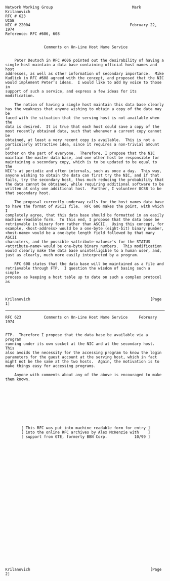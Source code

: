     Network Working Group                                   Mark Krilanovich
    RFC # 623                                                           UCSB
    NIC # 22004                                            February 22, 1974
    Reference: RFC #606, 608


                     Comments on On-Line Host Name Service


        Peter Deutsch in RFC #606 pointed out the desirability of having a
    single host maintain a data base containing official host names and host
    addresses, as well as other information of secondary importance.  Mike
    Kudlick in RFC #608 agreed with the concept, and proposed that the NIC
    would implement Peter's ideas.  I would like to add my voice to those in
    support of such a service, and express a few ideas for its modification.

        The notion of having a single host maintain this data base clearly
    has the weakness that anyone wishing to obtain a copy of the data may be
    faced with the situation that the serving host is not available when the
    data is desired.  It is true that each host could save a copy of the
    most recently obtained data, such that whenever a current copy cannot be
    obtained, at least a very recent copy is available.  This is not a
    particularly attractive idea, since it requires a non-trivial amount of
    bother on the part of everyone.  Therefore, I propose that the NIC
    maintain the master data base, and one other host be responsible for
    maintaining a secondary copy, which is to be updated to be equal to the
    NIC's at periodic and often intervals, such as once a day.  This way,
    anyone wishing to obtain the data can first try the NIC, and if that
    fails, try the secondary host, thus much reducing the probability that
    the data cannot be obtained, while requiring additional software to be
    written at only one additional host.  Further, I volunteer UCSB to be
    that secondary host.

        The proposal currently underway calls for the host names data base
    to have the format of ASCII file.  RFC 606 makes the point, with which I
    completely agree, that this data base should be formatted in an easily
    machine-readable form.  To this end, I propose that the data base be
    retrievable in binary form rather than ASCII.  Using this concept, for
    example, <host-address> would be a one-byte (eight-bit) binary number,
    <host-name> would be a one-byte length field followed by that many ASCII
    characters, and the possible <attribute-values>'s for the STATUS
    <attribute-name> would be one-byte binary numbers.  This modification
    would clearly make the data base unintelligible to a human user, and,
    just as clearly, much more easily interpreted by a program.

        RFC 608 states that the data base will be maintained as a file and
    retrievable through FTP.  I question the wisdom of basing such a simple
    process as keeping a host table up to date on such a complex protocol as



    Krilanovich                                                     [Page 1]

------------------------------------------------------------------------

``` newpage
RFC 623          Comments on On-Line Host Name Service     February 1974


FTP.  Therefore I propose that the data base be available via a program
running under its own socket at the NIC and at the secondary host.  This
also avoids the necessity for the accessing program to know the login
parameters for the guest account at the serving host, which in fact
might not be the same at the two hosts.  Again, the motivation is to
make things easy for accessing programs.

    Anyone with comments about any of the above is encouraged to make
them known.










       [ This RFC was put into machine readable form for entry ]
       [ into the online RFC archives by Alex McKenzie with    ]
       [ support from GTE, formerly BBN Corp.            10/99 ]





























Krilanovich                                                     [Page 2]
```
